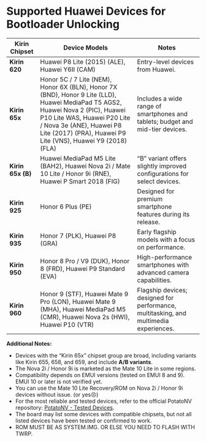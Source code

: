 # Supported Huawei Devices for Bootloader Unlocking

| **Kirin Chipset**    | **Device Models**                                                                                       | **Notes**                                                                                  |
|-----------------------|--------------------------------------------------------------------------------------------------------|-------------------------------------------------------------------------------------------|
| **Kirin 620**        | Huawei P8 Lite (2015) (ALE), Huawei Y6II (CAM)                                                             | Entry-level devices from Huawei.                                                         |
| **Kirin 65x**        | Honor 5C / 7 Lite (NEM), Honor 6X (BLN), Honor 7X (BND), Honor 9 Lite (LLD), Huawei MediaPad T5 AGS2, Huawei Nova 2 (PIC), Huawei P10 Lite WAS, Huawei P20 Lite / Nova 3e (ANE), Huawei P8 Lite (2017) (PRA), Huawei P9 Lite (VNS), Huawei Y9 (2018) (FLA) | Includes a wide range of smartphones and tablets; budget and mid-tier devices.           |
| **Kirin 65x (B)**    | Huawei MediaPad M5 Lite (BAH2), Huawei Nova 2i / Mate 10 Lite / Honor 9i (RNE), Huawei P Smart 2018 (FIG)              | “B” variant offers slightly improved configurations for select devices.                  |
| **Kirin 925**        | Honor 6 Plus (PE)                                                                                       | Designed for premium smartphone features during its release.                             |
| **Kirin 935**        | Honor 7 (PLK), Huawei P8 (GRA)                                                                             | Early flagship models with a focus on performance.                                       |
| **Kirin 950**        | Honor 8 Pro / V9 (DUK), Honor 8 (FRD), Huawei P9 Standard (EVA)                                             | High-performance smartphones with advanced camera capabilities.                          |
| **Kirin 960**        | Honor 9 (STF), Huawei Mate 9 Pro (LON), Huawei Mate 9 (MHA), Huawei MediaPad M5 (CMR), Huawei Nova 2s (HWI), Huawei P10 (VTR) | Flagship devices; designed for performance, multitasking, and multimedia experiences.    |

**Additional Notes:**
- Devices with the “Kirin 65x” chipset group are broad, including variants like Kirin 655, 658, and 659, and include **A/B variants**.
- The Nova 2i / Honor 9i is marketed as the Mate 10 Lite in some regions.
- Compatibility depends on EMUI versions (tested on EMUI 8 and 9). EMUI 10 or later is not verified yet.
- You can use the Mate 10 Lite Recovery/ROM on Nova 2i / Honor 9i devices without issue. (or yes😣)
- For the most reliable and tested devices, refer to the official PotatoNV repository: [PotatoNV - Tested Devices](https://github.com/mashed-potatoes/PotatoNV?tab=readme-ov-file#tested-devices).
- The board may list some devices with compatible chipsets, but not all listed devices have been tested or confirmed to work.
- ROM MUST BE AS SYSTEM.IMG. OR ELSE YOU NEED TO FLASH WITH TWRP.

